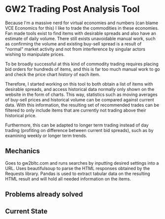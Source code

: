 # GW2 Trading Post Analysis Tool

Because I'm a massive nerd for virtual economies and numbers (can blame VCE Economics for this) I like to trade the commodities in these economies.
Fan made tools exist to find items with desirable spreads and also have an estimate of daily volume. There still exists unavoidable manual work, such as confirming
the volume and existing buy-sell spread is a result of "normal" market activity and not from interference by singular actors wishing to manipulate prices.

To be broadly successful at this kind of commodity trading requires placing bid orders for hundreds of items, and this is far too much manual work to go and check
the price chart history of each item. 

Therefore, I started working on this tool to both obtain a list of items with desirable spreads, and access historical data normally only shown on the website in the form of charts. This way, statistics such as moving averages of buy-sell prices and historical volume can be compared against current data. With this information, the resulting set of recommended trades can be filtered to only include items that are currently not trading above their historical price. 

Furthermore, this can be adapted to longer term trading instead of day trading (profiting on difference between current bid spreads), such as by examining weekly or longer term trends.


## Mechanics
Goes to gw2bltc.com and runs searches by inputting desired settings into a URL. Uses beautifulsoup to parse the HTML responses obtained by the Requests library. Pandas is used to extract tabular data on the resulting HTML result and will hold all needed information on the items.

## Problems already solved



## Current State


